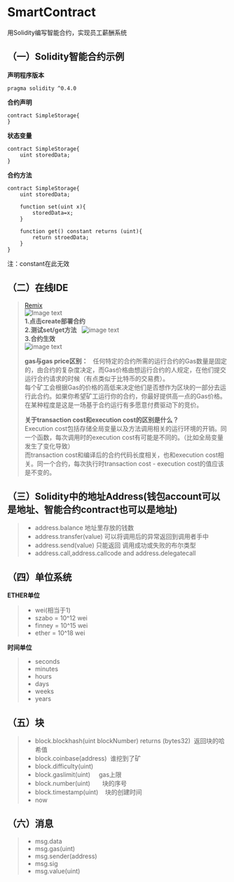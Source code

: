 # SmartContract
用Solidity编写智能合约，实现员工薪酬系统  

## （一）Solidity智能合约示例
**声明程序版本**
```solidity
pragma solidity ^0.4.0
```
**合约声明**
```solidity
contract SimpleStorage{
}
```

**状态变量**
```solidity
contract SimpleStorage{
    uint storedData;
}
```

**合约方法**
```solidity
contract SimpleStorage{
    uint storedData;
    
    function set(uint x){
        storedData=x;
    }
    
    function get() constant returns (uint){
        return stroedData;
    }
}
```
注：constant在此无效

## （二）在线IDE  
> [Remix](http://remix.ethereum.org)  
> ![Image text](https://github.com/NOVA-QY/SmartContract/blob/master/img-folder/1.png)  
> **1.点击create部署合约**  
> **2.测试set/get方法**  
![image text](https://github.com/NOVA-QY/SmartContract/blob/master/img-folder/2.png)  
> **3.合约生效**  
![image text](https://github.com/NOVA-QY/SmartContract/blob/master/img-folder/3.png)
> 
> **gas与gas price区别：**  
任何特定的合约所需的运行合约的Gas数量是固定的，由合约的复杂度决定，而Gas价格由想运行合约的人规定，在他们提交运行合约请求的时候（有点类似于比特币的交易费）。  
每个矿工会根据Gas的价格的高低来决定他们是否想作为区块的一部分去运行此合约。如果你希望矿工运行你的合约，你最好提供高一点的Gas价格。  
在某种程度是这是一场基于合约运行有多愿意付费驱动下的竞价。  
> 
> **关于transaction cost和execution cost的区别是什么？**  
Execution cost包括存储全局变量以及方法调用相关的运行环境的开销。同一个函数，每次调用时的execution cost有可能是不同的。（比如全局变量发生了变化导致）  
而transaction cost和编译后的合约代码长度相关，也和execution cost相关。同一个合约，每次执行时transaction cost - execution cost的值应该是不变的。  
## （三）Solidity中的地址Address(钱包account可以是地址、智能合约contract也可以是地址)  
>* address.balance 地址里存放的钱数  
>* address.transfer(value) 可以将调用后的异常返回到调用者手中  
>* address.send(value) 只能返回 调用成功或失败的布尔类型 
>* address.call,address.callcode and address.delegatecall  

## （四）单位系统  
**ETHER单位**
>* wei(相当于1)  
>* szabo  = 10^12 wei  
>* finney = 10^15 wei  
>* ether  = 10^18 wei  

**时间单位**
>* seconds  
>* minutes  
>* hours  
>* days  
>* weeks  
>* years  

## （五）块  
>* block.blockhash(uint blockNumber) returns (bytes32)  返回块的哈希值  
>* block.coinbase(address)  谁挖到了矿  
>* block.difficulty(uint)   
>* block.gaslimit(uint)     gas上限  
>* block.number(uint)       块的序号  
>* block.timestamp(uint)    块的创建时间  
>* now                      

## （六）消息  
>* msg.data  
>* msg.gas(uint)  
>* msg.sender(address)  
>* msg.sig  
>* msg.value(uint)  
